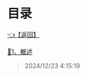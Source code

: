 # 目录  


[👈【返回】](/__Catalog__/dotnet/互操作/__Catalog__互操作)  


[📜1、概述](/dotnet/互操作/COM组件互操作/1、概述)  







> 2024/12/23 4:15:19
